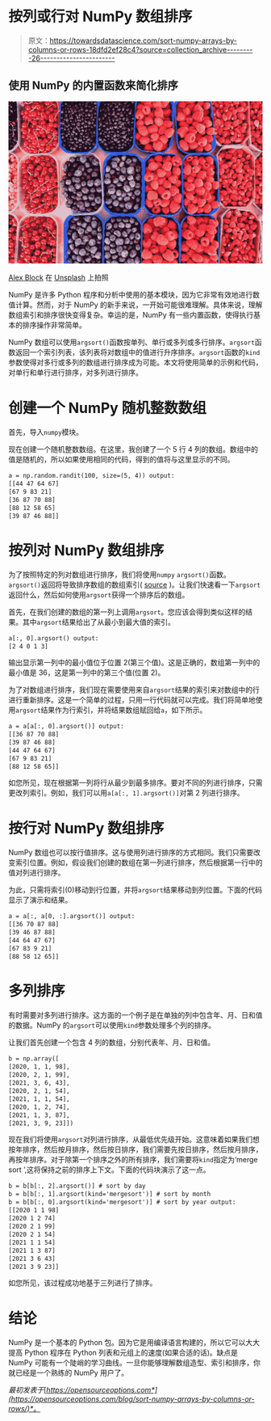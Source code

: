 # 按列或行对 NumPy 数组排序

> 原文：<https://towardsdatascience.com/sort-numpy-arrays-by-columns-or-rows-18dfd2ef28c4?source=collection_archive---------26----------------------->

## 使用 NumPy 的内置函数来简化排序

![](img/77c2d0f6bd05884f85c009404d663c68.png)

[Alex Block](https://unsplash.com/@alexblock?utm_source=unsplash&utm_medium=referral&utm_content=creditCopyText) 在 [Unsplash](https://unsplash.com/s/photos/sort?utm_source=unsplash&utm_medium=referral&utm_content=creditCopyText) 上拍照

NumPy 是许多 Python 程序和分析中使用的基本模块，因为它非常有效地进行数值计算。然而，对于 NumPy 的新手来说，一开始可能很难理解。具体来说，理解数组索引和排序很快变得复杂。幸运的是，NumPy 有一些内置函数，使得执行基本的排序操作非常简单。

NumPy 数组可以使用`argsort()`函数按单列、单行或多列或多行排序。`argsort`函数返回一个索引列表，该列表将对数组中的值进行升序排序。`argsort`函数的`kind`参数使得对多行或多列的数组进行排序成为可能。本文将使用简单的示例和代码，对单行和单行进行排序，对多列进行排序。

# 创建一个 NumPy 随机整数数组

首先，导入`numpy`模块。

现在创建一个随机整数数组。在这里，我创建了一个 5 行 4 列的数组。数组中的值是随机的，所以如果使用相同的代码，得到的值将与这里显示的不同。

```
a = np.random.randit(100, size=(5, 4)) output: 
[[44 47 64 67] 
[67 9 83 21] 
[36 87 70 88] 
[88 12 58 65] 
[39 87 46 88]]
```

# 按列对 NumPy 数组排序

为了按照特定的列对数组进行排序，我们将使用`numpy` `argsort()`函数。`argsort()`返回将导致排序数组的数组索引( [source](https://numpy.org/doc/stable/reference/generated/numpy.argsort.html) )。让我们快速看一下`argsort`返回什么，然后如何使用`argsort`获得一个排序后的数组。

首先，在我们创建的数组的第一列上调用`argsort`。您应该会得到类似这样的结果。其中`argsort`结果给出了从最小到最大值的索引。

```
a[:, 0].argsort() output: 
[2 4 0 1 3]
```

输出显示第一列中的最小值位于位置 2(第三个值)。这是正确的，数组第一列中的最小值是 36，这是第一列中的第三个值(位置 2)。

为了对数组进行排序，我们现在需要使用来自`argsort`结果的索引来对数组中的行进行重新排序。这是一个简单的过程，只用一行代码就可以完成。我们将简单地使用`argsort`结果作为行索引，并将结果数组赋回给`a`，如下所示。

```
a = a[a[:, 0].argsort()] output:
[[36 87 70 88] 
[39 87 46 88] 
[44 47 64 67] 
[67 9 83 21] 
[88 12 58 65]]
```

如您所见，现在根据第一列将行从最少到最多排序。要对不同的列进行排序，只需更改列索引。例如，我们可以用`a[a[:, 1].argsort()]`对第 2 列进行排序。

# 按行对 NumPy 数组排序

NumPy 数组也可以按行值排序。这与使用列进行排序的方式相同。我们只需要改变索引位置。例如，假设我们创建的数组在第一列进行排序，然后根据第一行中的值对列进行排序。

为此，只需将索引(0)移动到行位置，并将`argsort`结果移动到列位置。下面的代码显示了演示和结果。

```
a = a[:, a[0, :].argsort()] output: 
[[36 70 87 88] 
[39 46 87 88] 
[44 64 47 67] 
[67 83 9 21] 
[88 58 12 65]]
```

# 多列排序

有时需要对多列进行排序。这方面的一个例子是在单独的列中包含年、月、日和值的数据。NumPy 的`argsort`可以使用`kind`参数处理多个列的排序。

让我们首先创建一个包含 4 列的数组，分别代表年、月、日和值。

```
b = np.array([
[2020, 1, 1, 98], 
[2020, 2, 1, 99], 
[2021, 3, 6, 43], 
[2020, 2, 1, 54], 
[2021, 1, 1, 54], 
[2020, 1, 2, 74], 
[2021, 1, 3, 87], 
[2021, 3, 9, 23]])
```

现在我们将使用`argsort`对列进行排序，从最低优先级开始。这意味着如果我们想按年排序，然后按月排序，然后按日排序，我们需要先按日排序，然后按月排序，再按年排序。对于除第一个排序之外的所有排序，我们需要将`kind`指定为‘merge sort ’,这将保持之前的排序上下文。下面的代码块演示了这一点。

```
b = b[b[:, 2].argsort()] # sort by day 
b = b[b[:, 1].argsort(kind='mergesort')] # sort by month 
b = b[b[:, 0].argsort(kind='mergesort')] # sort by year output:
[[2020 1 1 98] 
[2020 1 2 74] 
[2020 2 1 99] 
[2020 2 1 54] 
[2021 1 1 54] 
[2021 1 3 87] 
[2021 3 6 43] 
[2021 3 9 23]]
```

如您所见，该过程成功地基于三列进行了排序。

# 结论

NumPy 是一个基本的 Python 包。因为它是用编译语言构建的，所以它可以大大提高 Python 程序在 Python 列表和元组上的速度(如果合适的话)。缺点是 NumPy 可能有一个陡峭的学习曲线。一旦你能够理解数组造型、索引和排序，你就已经是一个熟练的 NumPy 用户了。

*最初发表于*[*https://opensourceoptions.com*](https://opensourceoptions.com/blog/sort-numpy-arrays-by-columns-or-rows/)*。*